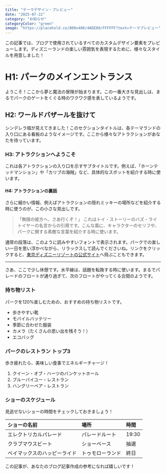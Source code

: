 ```yaml
---
title: "テーマデザイン・プレビュー"
date: "2025-07-22"
category: "お知らせ"
categoryColor: "green"
image: "https://placehold.co/800x400/4ADE80/FFFFFF?text=テーマプレビュー"
---
```


この記事では、ブログで使用されているすべてのカスタムデザイン要素をプレビューします。ディズニーランドの楽しい雰囲気を表現するために、様々なスタイルを用意しました！

# H1: パークのメインエントランス
ようこそ！ここから夢と魔法の冒険が始まります。この一番大きな見出しは、まるでパークのゲートをくぐる時のワクワク感を表しているようです。

## H2: ワールドバザールを抜けて
シンデレラ城が見えてきました！このセクションタイトルは、各テーマランドの入り口にある看板のようなイメージです。ここから様々なアトラクションがあなたを待っています。

### H3: アトラクションへようこそ
これは各アトラクションの入り口を示すサブタイトルです。例えば、「ホーンテッドマンション」や「カリブの海賊」など、具体的なスポットを紹介する時に使います。

#### H4: アトラクションの裏話
さらに細かい情報、例えばアトラクションの隠れミッキーの場所などを紹介する時に使うのが、この小さな見出しです。

> 「無限の彼方へ、さあ行くぞ！」
> これはトイ・ストーリーのバズ・ライトイヤーの名言からの引用です。こんな風に、キャラクターのセリフや、パークに関する素敵な言葉を紹介する時に使います。

通常の段落は、このように読みやすいフォントで表示されます。パークでの楽しい一日を思い浮かべながら、リラックスして読んでくださいね。リンクをクリックすると、[東京ディズニーリゾートの公式サイト](https://www.tokyodisneyresort.jp/)へ飛ぶこともできます。

---

さあ、ここで少し休憩です。水平線は、話題を転換する時に使います。まるでパレードのフロートが通り過ぎて、次のフロートがやってくる合間のようです。

### 持ち物リスト
パークを120%楽しむための、おすすめの持ち物リストです。

*   歩きやすい靴
*   モバイルバッテリー
*   季節に合わせた服装
*   カメラ（たくさんの思い出を残そう！）
*   エコバッグ

### パークのレストラン トップ3
歩き疲れたら、美味しい食事でエネルギーチャージ！

1.  クイーン・オブ・ハーツのバンケットホール
2.  ブルーバイユー・レストラン
3.  ハングリーベア・レストラン

### ショーのスケジュール
見逃せないショーの時間をチェックしておきましょう！

| ショーの名前 | 場所 | 時間 |
| :--- | :--- | :--- |
| エレクトリカルパレード | パレードルート | 19:30 |
| クラブマウスビート | ショーベース | 抽選 |
| ベイマックスのハッピーライド | トゥモローランド | 終日 |

この記事が、あなたのブログ記事作成の参考になれば嬉しいです！
